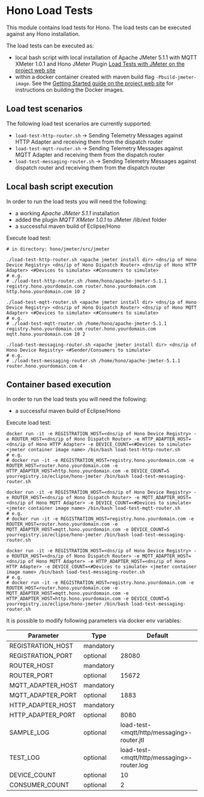 # Hono Load Tests

This module contains load tests for Hono. The load tests can be executed against any Hono installation.

The load tests can be executed as:

* local bash script with local installation of Apache JMeter 5.1.1 with MQTT XMeter 1.0.1 and Hono JMeter Plugin [Load Tests with JMeter on the project web site](https://www.eclipse.org/hono/docs/user-guide/jmeter_load_tests/)
* within a docker container created with maven build flag `-Pbuild-jmeter-image`. See the [Getting Started guide on the project web site](https://www.eclipse.org/hono/getting-started/) for instructions on building the Docker images.

## Load test scenarios

The following load test scenarios are currently supported:

* `load-test-http-router.sh` -> Sending Telemetry Messages against HTTP Adapter and receiving them from the dispatch router
* `load-test-mqtt-router.sh` -> Sending Telemetry Messages against MQTT Adapter and receiving them from the dispatch router
* `load-test-messaging-router.sh` -> Sending Telemetry Messages against dispatch router and receiving them from the dispatch router

## Local bash script execution

In order to run the load tests you will need the following:

* a working *Apache JMeter 5.1.1* installation
* added the plugin *MQTT XMeter 1.0.1* to JMeter /lib/ext folder
* a successful maven build of Eclipse/Hono

Execute load test:

    # in directory: hono/jmeter/src/jmeter

    ./load-test-http-router.sh <apache jmeter install dir> <dns/ip of Hono Device Registry> <dns/ip of Hono Dispatch Router> <dns/ip of Hono HTTP Adapter> <#Devices to simulate> <#Consumers to simulate>
    # e.g. 
    # ./load-test-http-router.sh /home/hono/apache-jmeter-5.1.1 registry.hono.yourdomain.com router.hono.yourdomain.com http.hono.yourdomain.com 10 2

    ./load-test-mqtt-router.sh <apache jmeter install dir> <dns/ip of Hono Device Registry> <dns/ip of Hono Dispatch Router> <dns/ip of Hono MQTT Adapter> <#Devices to simulate> <#Consumers to simulate>
    # e.g.
    # ./load-test-mqtt-router.sh /home/hono/apache-jmeter-5.1.1 registry.hono.yourdomain.com router.hono.yourdomain.com mqtt.hono.yourdomain.com 10 2

    ./load-test-messaging-router.sh <apache jmeter install dir> <dns/ip of Hono Device Registry> <#Sender/Consumers to simulate>
    # e.g.
    # ./load-test-messaging-router.sh /home/hono/apache-jmeter-5.1.1 router.hono.yourdomain.com 4

## Container based execution

In order to run the load tests you will need the following:

* a successful maven build of Eclipse/Hono

Execute load test:

    docker run -it -e REGISTRATION_HOST=<dns/ip of Hono Device Registry> -e ROUTER_HOST=<dns/ip of Hono Dispatch Router> -e HTTP_ADAPTER_HOST=<dns/ip of Hono HTTP Adapter> -e DEVICE_COUNT=<#Devices to simulate> <jmeter container image name> /bin/bash load-test-http-router.sh
    # e.g.
    # docker run -it -e REGISTRATION_HOST=registry.hono.yourdomain.com -e ROUTER_HOST=router.hono.yourdomain.com -e HTTP_ADAPTER_HOST=http.hono.yourdomain.com -e DEVICE_COUNT=5 yourregistry.io/eclipse/hono-jmeter /bin/bash load-test-messaging-router.sh

    docker run -it -e REGISTRATION_HOST=<dns/ip of Hono Device Registry> -e ROUTER_HOST=<dns/ip of Hono Dispatch Router> -e MQTT_ADAPTER_HOST=<dns/ip of Hono MQTT Adapter> -e DEVICE_COUNT=<#Devices to simulate> <jmeter container image name> /bin/bash load-test-mqtt-router.sh
    # e.g.
    # docker run -it -e REGISTRATION_HOST=registry.hono.yourdomain.com -e ROUTER_HOST=router.hono.yourdomain.com -e MQTT_ADAPTER_HOST=mqtt.hono.yourdomain.com -e DEVICE_COUNT=5 yourregistry.io/eclipse/hono-jmeter /bin/bash load-test-messaging-router.sh

    docker run -it -e REGISTRATION_HOST=<dns/ip of Hono Device Registry> -e ROUTER_HOST=<dns/ip of Hono Dispatch Router> -e MQTT_ADAPTER_HOST=<dns/ip of Hono MQTT Adapter> -e HTTP_ADAPTER_HOST=<dns/ip of Hono HTTP Adapter> -e DEVICE_COUNT=<#Devices to simulate> <jmeter container image name> /bin/bash load-test-messaging-router.sh
    # e.g.
    # docker run -it -e REGISTRATION_HOST=registry.hono.yourdomain.com -e ROUTER_HOST=router.hono.yourdomain.com -e MQTT_ADAPTER_HOST=mqtt.hono.yourdomain.com -e HTTP_ADAPTER_HOST=http.hono.yourdomain.com -e DEVICE_COUNT=5 yourregistry.io/eclipse/hono-jmeter /bin/bash load-test-messaging-router.sh

It is possible to modify following parameters via docker env variables:

| Parameter | Type | Default |
|-----------|------|---------|
|REGISTRATION_HOST|mandatory||
|REGISTRATION_PORT|optional|28080|
|ROUTER_HOST|mandatory||
|ROUTER_PORT|optional|15672|
|MQTT_ADAPTER_HOST|mandatory||
|MQTT_ADAPTER_PORT|optional|1883|
|HTTP_ADAPTER_HOST|mandatory||
|HTTP_ADAPTER_PORT|optional|8080|
|SAMPLE_LOG|optional|load-test-<mqtt/http/messaging>-router.jtl|
|TEST_LOG|optional|load-test-<mqtt/http/messaging>-router.log|
|DEVICE_COUNT|optional|10|
|CONSUMER_COUNT|optional|2|